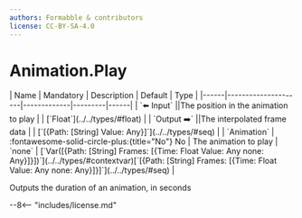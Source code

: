 ```yaml
---
authors: Formabble & contributors
license: CC-BY-SA-4.0
---
```



# Animation.Play

<div class="sh-parameters" markdown="1">
| Name | Mandatory | Description | Default | Type |
|------|---------------------|-------------|---------|------|
| `⬅️ Input` ||The position in the animation to play | | [`Float`](../../types/#float) |
| `Output ➡️` ||The interpolated frame data | | [`[{Path: [String] Value: Any}]`](../../types/#seq) |
| `Animation` | :fontawesome-solid-circle-plus:{title="No"} No  | The animation to play | `none` | [`Var([{Path: [String] Frames: [{Time: Float Value: Any none: Any}]}])`](../../types/#contextvar)[`[{Path: [String] Frames: [{Time: Float Value: Any none: Any}]}]`](../../types/#seq) |

</div>

Outputs the duration of an animation, in seconds

--8<-- "includes/license.md"

